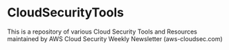 # CloudSecurityTools
This is a repository of various Cloud Security Tools and Resources maintained by AWS Cloud Security Weekly Newsletter (aws-cloudsec.com) 
